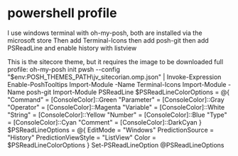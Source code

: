 # powershell profile

I use windows terminal with oh-my-posh, both are installed via the microsoft store
Then add Terminal-Icons
then add posh-git
then add PSReadLine and enable history with listview

This is the sitecore theme, but it requires the image to be downloaded
full profile:
oh-my-posh init pwsh --config "$env:POSH_THEMES_PATH\jv_sitecorian.omp.json" | Invoke-Expression
Enable-PoshTooltips
Import-Module -Name Terminal-Icons
Import-Module -Name posh-git
Import-Module PSReadLine
$PSReadLineColorOptions = @{
    "Command" = [ConsoleColor]::Green
    "Parameter" = [ConsoleColor]::Gray
    "Operator" = [ConsoleColor]::Magenta
    "Variable" = [ConsoleColor]::White
    "String" = [ConsoleColor]::Yellow
    "Number" = [ConsoleColor]::Blue
    "Type" = [ConsoleColor]::Cyan
    "Comment" = [ConsoleColor]::DarkCyan
}
$PSReadLineOptions = @{
	EditMode = "Windows"
	PredictionSource = "History"
	PredictionViewStyle = "ListView"
	Color = $PSReadLineColorOptions
}
Set-PSReadLineOption @PSReadLineOptions
